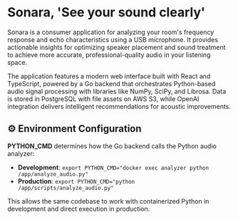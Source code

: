 # Sonara, 'See your sound clearly'

Sonara is a consumer application for analyzing your room's frequency response and echo characteristics using a USB microphone. It provides actionable insights for optimizing speaker placement and sound treatment to achieve more accurate, professional-quality audio in your listening space.

The application features a modern web interface built with React and TypeScript, powered by a Go backend that orchestrates Python-based audio signal processing with libraries like NumPy, SciPy, and Librosa. Data is stored in PostgreSQL with file assets on AWS S3, while OpenAI integration delivers intelligent recommendations for acoustic improvements.

## ⚙️ Environment Configuration

**PYTHON_CMD** determines how the Go backend calls the Python audio analyzer:

- **Development**: `export PYTHON_CMD="docker exec analyzer python /app/analyze_audio.py"`
- **Production**: `export PYTHON_CMD="python /app/scripts/analyze_audio.py"`

This allows the same codebase to work with containerized Python in development and direct execution in production.